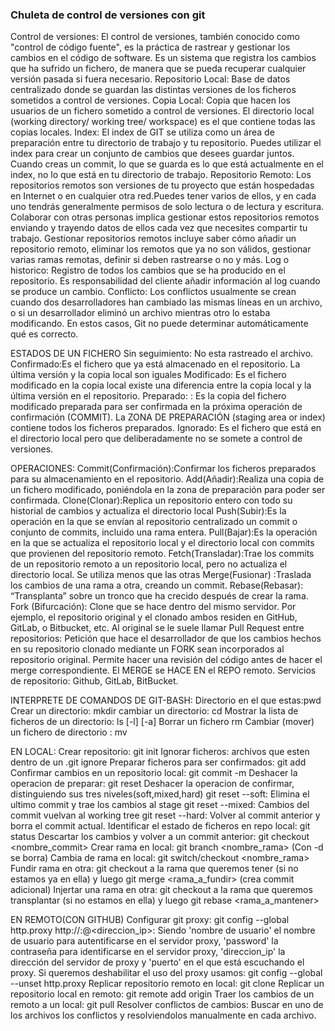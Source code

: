 ### Chuleta de control de versiones con git
Control de versiones: El control de versiones, también conocido como "control de código fuente", es la práctica de rastrear y gestionar los cambios en el código de software. Es un sistema que registra los cambios que ha sufrido un fichero, de manera que se pueda recuperar cualquier versión pasada si fuera necesario.
Repositorio Local: Base de datos centralizado donde se guardan las distintas versiones de los ficheros sometidos a control de versiones.
Copia Local: Copia que hacen los usuarios de un fichero sometido a control de versiones. El directorio local (working directory/ working tree/ workspace) es el que contiene todas las copias locales.
Index: El index de GIT se utiliza como un área de preparación entre tu directorio de trabajo y tu repositorio. Puedes utilizar el index para crear un conjunto de cambios que desees guardar juntos. Cuando creas un commit, lo que se guarda es lo que está actualmente en el index, no lo que está en tu directorio de trabajo.
Repositorio Remoto: Los repositorios remotos son versiones de tu proyecto que están hospedadas en Internet o en cualquier otra red.Puedes tener varios de ellos, y en cada uno tendrás generalmente permisos de solo lectura o de lectura y escritura. Colaborar con otras personas implica gestionar estos repositorios remotos enviando y trayendo datos de ellos cada vez que necesites compartir tu trabajo. Gestionar repositorios remotos incluye saber cómo añadir un repositorio remoto, eliminar los remotos que ya no son válidos, gestionar varias ramas remotas, definir si deben rastrearse o no y más. 
Log o historico: Registro de todos los cambios que se ha producido en el repositorio. Es responsabilidad del cliente añadir información al log cuando se produce un cambio.
Conflicto: Los conflictos usualmente se crean cuando dos desarrolladores han cambiado las mismas líneas en un archivo, o si un desarrollador eliminó un archivo mientras otro lo estaba modificando. En estos casos, Git no puede determinar automáticamente qué es correcto.

ESTADOS DE UN FICHERO
Sin seguimiento: No esta rastreado el archivo.
Confirmado:Es el fichero que ya está almacenado en el repositorio. La última versión y la copia local son iguales
Modificado: Es el fichero modificado en la copia local existe una diferencia entre la copia local y la última versión en el repositorio.
Preparado: : Es la copia del fichero modificado preparada para ser confirmada en la próxima operación de confirmación (COMMIT). La ZONA DE PREPARACIÓN (staging area or index) contiene todos los ficheros preparados.
Ignorado: Es el fichero que está en el directorio local pero que deliberadamente no se somete a control de versiones. 

OPERACIONES:
Commit(Confirmación):Confirmar los ficheros preparados para su almacenamiento en el repositorio. 
Add(Añadir):Realiza una copia de un fichero modificado, poniéndola en la zona de preparación para poder ser confirmada.
Clone(Clonar):Replica un repositorio entero con todo su historial de cambios y actualiza el directorio local
Push(Subir):Es la operación en la que se envían al repositorio centralizado un commit o conjunto de commits, incluido una rama entera.
Pull(Bajar):Es la operación en la que se actualiza el repositorio local y el directorio local con commits que provienen del repositorio remoto. 
Fetch(Transladar):Trae los commits de un repositorio remoto a un repositorio local, pero no actualiza el directorio local. Se utiliza menos que las otras
Merge(Fusionar) :Traslada los cambios de una rama a otra, creando un commit. 
Rebase(Rebasar): “Transplanta” sobre un tronco que ha crecido después de crear la rama. 
Fork (Bifurcación): Clone que se hace dentro del mismo servidor. Por ejemplo, el repositorio original y el clonado ambos residen en GitHub, GitLab, o Bitbucket, etc. Al original se le suele llamar
Pull Request entre repositorios: Petición que hace el desarrollador de que los cambios hechos en su repositorio clonado mediante un FORK sean incorporados al repositorio original. Permite hacer una revisión del código antes de hacer el merge correspondiente. El MERGE se HACE EN el REPO remoto. 
Servicios de repositorio: Github, GitLab, BitBucket.

INTERPRETE DE COMANDOS DE GIT-BASH:
Directorio en el que estas:pwd
Crear un directorio: mkdir <directorio>
cambiar un directorio: cd <directorio>
Mostrar la lista de ficheros de un directorio: ls [-l] [-a]
Borrar un fichero rm <archivo>
Cambiar (mover) un fichero de directorio : mv <fuente> <destino>

EN LOCAL:
Crear repositorio: git init
Ignorar ficheros: archivos que esten dentro de un .git ignore
Preparar ficheros para ser confirmados: git add
Confirmar cambios en un repositorio local: git commit -m <Mensaje>
Deshacer la operacion de preparar: git reset <archivo>
Deshacer la operacion de confirmar, distinguiendo sus tres niveles(soft,mixed,hard)
git reset --soft: Elimina el ultimo commit y trae los cambios al stage
git reset --mixed: Cambios del commit vuelvan al working tree
git reset --hard: Volver al commit anterior y borra el commit actual.
Identificar el estado de ficheros en repo local: git status
Descartar los cambios y volver a un commit anterior: git checkout <nombre_commit>
Crear rama en local: git branch <nombre_rama> (Con -d se borra)
Cambia de rama en local: git switch/checkout <nombre_rama>
Fundir rama en otra: git checkout a la rama que queremos tener (si no estamos ya en ella) y luego git merge <rama_a_fundir> (crea commit adicional)
Injertar una rama en otra: git checkout a la rama que queremos transplantar (si no estamos en ella) y luego git rebase <rama_a_mantener>  

EN REMOTO(CON GITHUB)
Configurar git proxy: git config --global http.proxy http://<nombre de usuario>:<password>@<direccion_ip>:<puerto>
Siendo 'nombre de usuario' el nombre de usuario para autentificarse en el servidor proxy, 'password' la contraseña para identificarse en el servidor proxy, 'direccion_ip' la dirección del servidor de proxy y 'puerto' en el que está escuchando el proxy.
Si queremos deshabilitar el uso del proxy usamos:
git config --global --unset http.proxy
Replicar repositorio remoto en local: git clone <url>
Replicar un repositorio local en remoto: git remote add origin <url repositorio>
Traer los cambios de un remoto a un local: git pull
Resolver conflictos de cambios: Buscar en uno de los archivos los conflictos y resolviendolos manualmente en cada archivo.



